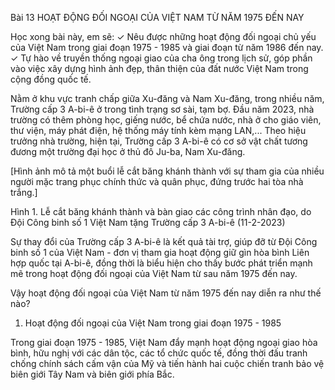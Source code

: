Bài 13 HOẠT ĐỘNG ĐỐI NGOẠI CỦA VIỆT NAM TỪ NĂM 1975 ĐẾN NAY

Học xong bài này, em sẽ:
✓ Nêu được những hoạt động đối ngoại chủ yếu của Việt Nam trong giai đoạn 1975 - 1985 và giai đoạn từ năm 1986 đến nay.
✓ Tự hào về truyền thống ngoại giao của cha ông trong lịch sử, góp phần vào việc xây dựng hình ảnh đẹp, thân thiện của đất nước Việt Nam trong cộng đồng quốc tế.

Nằm ở khu vực tranh chấp giữa Xu-đăng và Nam Xu-đăng, trong nhiều năm, Trường cấp 3 A-bi-ê ở trong tình trạng sơ sài, tạm bợ. Đầu năm 2023, nhà trường có thêm phòng học, giếng nước, bể chứa nước, nhà ở cho giáo viên, thư viện, máy phát điện, hệ thống máy tính kèm mạng LAN,... Theo hiệu trưởng nhà trường, hiện tại, Trường cấp 3 A-bi-ê có cơ sở vật chất tương đương một trường đại học ở thủ đô Ju-ba, Nam Xu-đăng.

[Hình ảnh mô tả một buổi lễ cắt băng khánh thành với sự tham gia của nhiều người mặc trang phục chính thức và quân phục, đứng trước hai tòa nhà trắng.]

Hình 1. Lễ cắt băng khánh thành và bàn giao các công trình nhân đạo, do Đội Công binh số 1 Việt Nam tặng Trường cấp 3 A-bi-ê (11-2-2023)

Sự thay đổi của Trường cấp 3 A-bi-ê là kết quả tài trợ, giúp đỡ từ Đội Công binh số 1 của Việt Nam - đơn vị tham gia hoạt động giữ gìn hòa bình Liên hợp quốc tại A-bi-ê, đồng thời là biểu hiện cho thấy bước phát triển mạnh mẽ trong hoạt động đối ngoại của Việt Nam từ sau năm 1975 đến nay.

Vậy hoạt động đối ngoại của Việt Nam từ năm 1975 đến nay diễn ra như thế nào?

1. Hoạt động đối ngoại của Việt Nam trong giai đoạn 1975 - 1985

Trong giai đoạn 1975 - 1985, Việt Nam đẩy mạnh hoạt động ngoại giao hòa bình, hữu nghị với các dân tộc, các tổ chức quốc tế, đồng thời đấu tranh chống chính sách cấm vận của Mỹ và tiến hành hai cuộc chiến tranh bảo vệ biên giới Tây Nam và biên giới phía Bắc.